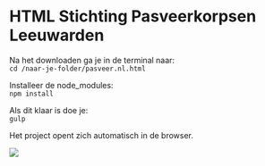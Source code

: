 # HTML Stichting Pasveerkorpsen Leeuwarden

Na het downloaden ga je in de terminal naar:  
`cd /naar-je-folder/pasveer.nl.html`  

Installeer de node_modules:  
`npm install`

Als dit klaar is doe je:  
`gulp`

Het project opent zich automatisch in de browser.

![](https://media.giphy.com/media/lD76yTC5zxZPG/giphy.gif)
